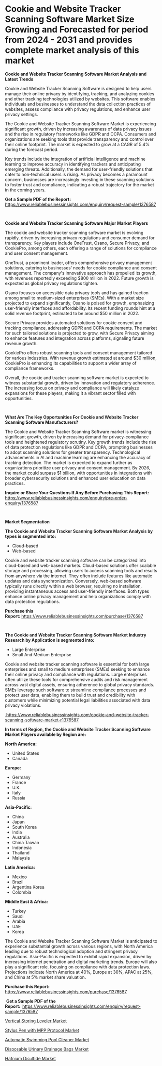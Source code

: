<p><h1>Cookie and Website Tracker Scanning Software Market Size Growing and Forecasted for period from 2024 - 2031 and provides complete market analysis of this market</h1></p><p><strong>Cookie and Website Tracker Scanning Software Market Analysis and Latest Trends</strong></p>
<p><p>Cookie and Website Tracker Scanning Software is designed to help users manage their online privacy by identifying, tracking, and analyzing cookies and other tracking technologies utilized by websites. This software enables individuals and businesses to understand the data collection practices of websites, assess compliance with privacy regulations, and enhance user privacy settings. </p><p>The Cookie and Website Tracker Scanning Software Market is experiencing significant growth, driven by increasing awareness of data privacy issues and the rise in regulatory frameworks like GDPR and CCPA. Consumers and organizations are seeking tools that provide transparency and control over their online footprint. The market is expected to grow at a CAGR of 5.4% during the forecast period. </p><p>Key trends include the integration of artificial intelligence and machine learning to improve accuracy in identifying trackers and anticipating emerging threats. Additionally, the demand for user-friendly solutions that cater to non-technical users is rising. As privacy becomes a paramount concern, businesses are increasingly investing in these scanning solutions to foster trust and compliance, indicating a robust trajectory for the market in the coming years.</p></p>
<p><strong>Get a Sample PDF of the Report:&nbsp;</strong> <a href="https://www.reliablebusinessinsights.com/enquiry/request-sample/1376587?utm_campaign=102&utm_medium=2&utm_source=Github&utm_content=ia&utm_term=30102024&utm_id=cookie-and-website-tracker-scanning-software">https://www.reliablebusinessinsights.com/enquiry/request-sample/1376587</a></p>
<p>&nbsp;</p>
<p><strong>Cookie and Website Tracker Scanning Software Major Market Players</strong></p>
<p><p>The cookie and website tracker scanning software market is evolving rapidly, driven by increasing privacy regulations and consumer demand for transparency. Key players include OneTrust, Osano, Secure Privacy, and CookiePro, among others, each offering a range of solutions for compliance and user consent management.</p><p>OneTrust, a prominent leader, offers comprehensive privacy management solutions, catering to businesses' needs for cookie compliance and consent management. The company's innovative approach has propelled its growth, with revenues reportedly exceeding $800 million in 2022. Future growth is expected as global privacy regulations tighten.</p><p>Osano focuses on accessible data privacy tools and has gained traction among small to medium-sized enterprises (SMEs). With a market size projected to expand significantly, Osano is poised for growth, emphasizing user-friendly interfaces and affordability. Its recent funding rounds hint at a solid revenue footprint, estimated to be around $50 million in 2022.</p><p>Secure Privacy provides automated solutions for cookie consent and tracking compliance, addressing GDPR and CCPA requirements. The market for such tailored solutions is projected to grow, with Secure Privacy aiming to enhance features and integration across platforms, signaling future revenue growth.</p><p>CookiePro offers robust scanning tools and consent management tailored for various industries. With revenue growth estimated at around $30 million, CookiePro is enhancing its capabilities to support a wider array of compliance frameworks.</p><p>Overall, the cookie and tracker scanning software market is expected to witness substantial growth, driven by innovation and regulatory adherence. The increasing focus on privacy and compliance will likely catalyze expansions for these players, making it a vibrant sector filled with opportunities.</p></p>
<p>&nbsp;</p>
<p><strong>What Are The Key Opportunities For Cookie and Website Tracker Scanning Software Manufacturers?</strong></p>
<p><p>The Cookie and Website Tracker Scanning Software market is witnessing significant growth, driven by increasing demand for privacy-compliance tools and heightened regulatory scrutiny. Key growth trends include the rise of data protection regulations like GDPR and CCPA, prompting businesses to adopt scanning solutions for greater transparency. Technological advancements in AI and machine learning are enhancing the accuracy of tracking detection. The market is expected to expand further as organizations prioritize user privacy and consent management. By 2026, the market could surpass $1 billion, with opportunities in integrations with broader cybersecurity solutions and enhanced user education on data practices.</p></p>
<p><strong>Inquire or Share Your Questions If Any Before Purchasing This Report:</strong> <a href="https://www.reliablebusinessinsights.com/enquiry/pre-order-enquiry/1376587?utm_campaign=102&utm_medium=2&utm_source=Github&utm_content=ia&utm_term=30102024&utm_id=cookie-and-website-tracker-scanning-software">https://www.reliablebusinessinsights.com/enquiry/pre-order-enquiry/1376587</a></p>
<p>&nbsp;</p>
<p><strong>Market Segmentation</strong></p>
<p><strong>The Cookie and Website Tracker Scanning Software Market Analysis by types is segmented into:</strong></p>
<p><ul><li>Cloud-based</li><li>Web-based</li></ul></p>
<p><p>Cookie and website tracker scanning software can be categorized into cloud-based and web-based markets. Cloud-based solutions offer scalable storage and processing, allowing users to access scanning tools and results from anywhere via the internet. They often include features like automatic updates and data synchronization. Conversely, web-based software typically runs directly within a web browser, requiring no installation, providing instantaneous access and user-friendly interfaces. Both types enhance online privacy management and help organizations comply with data protection regulations.</p></p>
<p><strong>Purchase this Report:&nbsp;</strong><a href="https://www.reliablebusinessinsights.com/purchase/1376587?utm_campaign=102&utm_medium=2&utm_source=Github&utm_content=ia&utm_term=30102024&utm_id=cookie-and-website-tracker-scanning-software">https://www.reliablebusinessinsights.com/purchase/1376587</a></p>
<p>&nbsp;</p>
<p><strong>The Cookie and Website Tracker Scanning Software Market Industry Research by Application is segmented into:</strong></p>
<p><ul><li>Large Enterprise</li><li>Small And Medium Enterprise</li></ul></p>
<p><p>Cookie and website tracker scanning software is essential for both large enterprises and small to medium enterprises (SMEs) seeking to enhance their online privacy and compliance with regulations. Large enterprises often utilize these tools for comprehensive audits and risk management across vast digital assets, ensuring adherence to global privacy standards. SMEs leverage such software to streamline compliance processes and protect user data, enabling them to build trust and credibility with customers while minimizing potential legal liabilities associated with data privacy violations.</p></p>
<p><a href="https://www.reliablebusinessinsights.com/cookie-and-website-tracker-scanning-software-market-r1376587?utm_campaign=102&utm_medium=2&utm_source=Github&utm_content=ia&utm_term=30102024&utm_id=cookie-and-website-tracker-scanning-software">&nbsp;https://www.reliablebusinessinsights.com/cookie-and-website-tracker-scanning-software-market-r1376587</a></p>
<p><strong>In terms of Region, the Cookie and Website Tracker Scanning Software Market Players available by Region are:</strong></p>
<p>
    <p> <strong> North America: </strong>
        <ul>
            <li>United States</li>
            <li>Canada</li>
        </ul>
        </p> 
    <p> <strong> Europe: </strong>
        <ul>
            <li>Germany</li>
            <li>France</li>
            <li>U.K.</li>
            <li>Italy</li>
            <li>Russia</li>
        </ul>
        </p> 
    <p> <strong> Asia-Pacific: </strong>
        <ul>
            <li>China</li>
            <li>Japan</li>
            <li>South Korea</li>
            <li>India</li>
            <li>Australia</li>
            <li>China Taiwan</li>
            <li>Indonesia</li>
            <li>Thailand</li>
            <li>Malaysia</li>
        </ul>
        </p> 
    <p> <strong> Latin America: </strong>
        <ul>
            <li>Mexico</li>
            <li>Brazil</li>
            <li>Argentina Korea</li>
            <li>Colombia</li>
        </ul>
        </p> 
    <p> <strong> Middle East & Africa: </strong>
        <ul>
            <li>Turkey</li>
            <li>Saudi</li>
            <li>Arabia</li>
            <li>UAE</li>
            <li>Korea</li>
        </ul>
    </p>
    </p>
<p><p>The Cookie and Website Tracker Scanning Software Market is anticipated to experience substantial growth across various regions, with North America leading due to robust technological adoption and stringent privacy regulations. Asia-Pacific is expected to exhibit rapid expansion, driven by increasing internet penetration and digital marketing trends. Europe will also play a significant role, focusing on compliance with data protection laws. Projections indicate North America at 40%, Europe at 30%, APAC at 25%, and China at 5% market share valuation.</p></p>
<p><strong>Purchase this Report: </strong><a href="https://www.reliablebusinessinsights.com/purchase/1376587?utm_campaign=102&utm_medium=2&utm_source=Github&utm_content=ia&utm_term=30102024&utm_id=cookie-and-website-tracker-scanning-software">https://www.reliablebusinessinsights.com/purchase/1376587</a></p>
<p>&nbsp;<strong>Get a Sample PDF of the Report:&nbsp;&nbsp;</strong><a href="https://www.reliablebusinessinsights.com/enquiry/request-sample/1376587?utm_campaign=102&utm_medium=2&utm_source=Github&utm_content=ia&utm_term=30102024&utm_id=cookie-and-website-tracker-scanning-software">https://www.reliablebusinessinsights.com/enquiry/request-sample/1376587</a></p>
<p><strong></strong></p>
<p><p><a href="https://issuu.com/reportprime-2/docs/vertical-storing-leveler-market-siz_3b2b7c7d77b61d?utm_campaign=102&utm_medium=2&utm_source=Github&utm_content=ia&utm_term=30102024&utm_id=cookie-and-website-tracker-scanning-software">Vertical Storing Leveler Market</a></p><p><a href="https://github.com/laurettae0ac/Market-Research-Report-List-1/blob/main/stylus-pen-with-mpp-protocol-market.md?utm_campaign=102&utm_medium=2&utm_source=Github&utm_content=ia&utm_term=30102024&utm_id=cookie-and-website-tracker-scanning-software">Stylus Pen with MPP Protocol Market</a></p><p><a href="https://github.com/fratgqppizur/Market-Research-Report-List-1/blob/main/automatic-swimming-pool-cleaner-market.md?utm_campaign=102&utm_medium=2&utm_source=Github&utm_content=ia&utm_term=30102024&utm_id=cookie-and-website-tracker-scanning-software">Automatic Swimming Pool Cleaner Market</a></p><p><a href="https://www.linkedin.com/pulse/global-perspectives-disposable-urinary-drainage-bags-market-pwfzf?utm_campaign=102&utm_medium=2&utm_source=Github&utm_content=ia&utm_term=30102024&utm_id=cookie-and-website-tracker-scanning-software">Disposable Urinary Drainage Bags Market</a></p><p><a href="https://medium.com/@hifu4kromm/the-hafnium-disulfide-market-is-anticipated-to-experience-significant-growth-with-a-projected-f592c4f78f12?utm_campaign=102&utm_medium=2&utm_source=Github&utm_content=ia&utm_term=30102024&utm_id=cookie-and-website-tracker-scanning-software">Hafnium Disulfide Market</a></p></p>